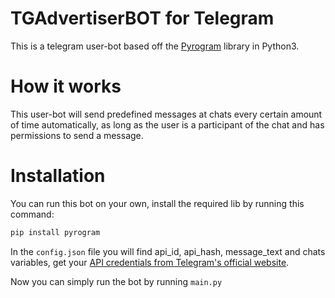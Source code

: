 # TGAdvertiserBOT for Telegram
This is a telegram user-bot based off the [Pyrogram](https://github.com/pyrogram/pyrogram) library in Python3. 

# How it works

This user-bot will send predefined messages at chats every certain amount of time automatically, as long as the user is a participant of the chat and has permissions to send a message.

# Installation

You can run this bot on your own, install the required lib by running this command: 

```bash
pip install pyrogram
```


In the `config.json` file you will find api_id, api_hash, message_text and chats variables, get your [API credentials from Telegram's official website](https://my.telegram.org/auth).

Now you can simply run the bot by running `main.py`
